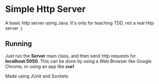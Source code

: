 # Simple Http Server

A basic http server using Java.
It's only for teaching TDD, not a real http server :)

## Running

Just run the **Server** main class, and then send http requests for **localhost:5050**. This can be done by using a Web Browser like Google Chrome, or using an app like **curl**

Made using JUnit and Sockets.

